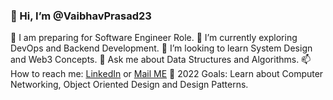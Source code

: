 ### 👋 Hi, I’m @VaibhavPrasad23

🔭 I am preparing for Software Engineer Role.
🌱 I’m currently exploring DevOps and Backend Development.
👀 I’m looking to learn System Design and Web3 Concepts.
💬 Ask me about Data Structures and Algorithms.
📫 How to reach me: [LinkedIn](https://www.linkedin.com/in/vaibhavprasad23/) or [Mail ME](vaibhav.prasad2@gmail.com)
🥅 2022 Goals: Learn about Computer Networking, Object Oriented Design and Design Patterns.

<!---
VaibhavPrasad23/VaibhavPrasad23 is a ✨ special ✨ repository because its `README.md` (this file) appears on your GitHub profile.
You can click the Preview link to take a look at your changes.
--->
